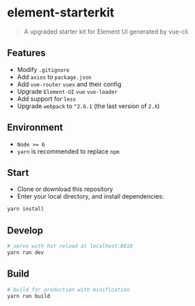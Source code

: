 # element-starterkit

> A upgraded starter kit for Element UI generated by vue-cli 

## Features

 - Modify `.gitignore`  
 - Add `axios` to `package.json`  
 - Add `vue-router` `vuex` and their config  
 - Upgrade `Element-UI` `vue` `vue-loader`  
 - Add support for `less`  
 - Upgrade `webpack` to `^2.6.1` (the last version of `2.X`)

## Environment

 - `Node >= 6`  
 - `yarn` is recommended to replace `npm`  

## Start

 - Clone or download this repository
 - Enter your local directory, and install dependencies:

``` bash
yarn install
```

## Develop

``` bash
# serve with hot reload at localhost:8010
yarn run dev
```

## Build

``` bash
# build for production with minification
yarn run build
```
